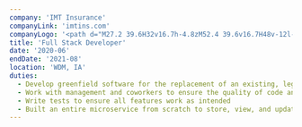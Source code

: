 ```yaml
---
company: 'IMT Insurance'
companyLink: 'imtins.com'
companyLogo: '<path d="M27.2 39.6H32v16.7h-4.8zM52.4 39.6v16.7H48v-12l-3 12h-3l-3-12v12h-3.7V39.6h6.3l2.3 8.9 2.2-8.9zM62.2 43.6v12.7h-4.5V43.6h-3.3v-4h11.1v4z" /><path d="M1 48.4l44.9 47.1-32.1-47.3L45.9 1.3 1 48.4M57.8 17.8l29.1 30.6L57.8 79l20.9-30.8z" />'
title: 'Full Stack Developer'
date: '2020-06'
endDate: '2021-08'
location: 'WDM, IA'
duties:
  - Develop greenfield software for the replacement of an existing, legacy system
  - Work with management and coworkers to ensure the quality of code and create new features and fix existing bugs
  - Write tests to ensure all features work as intended
  - Built an entire microservice from scratch to store, view, and update policy-related files while training an incoming developer
---
```

